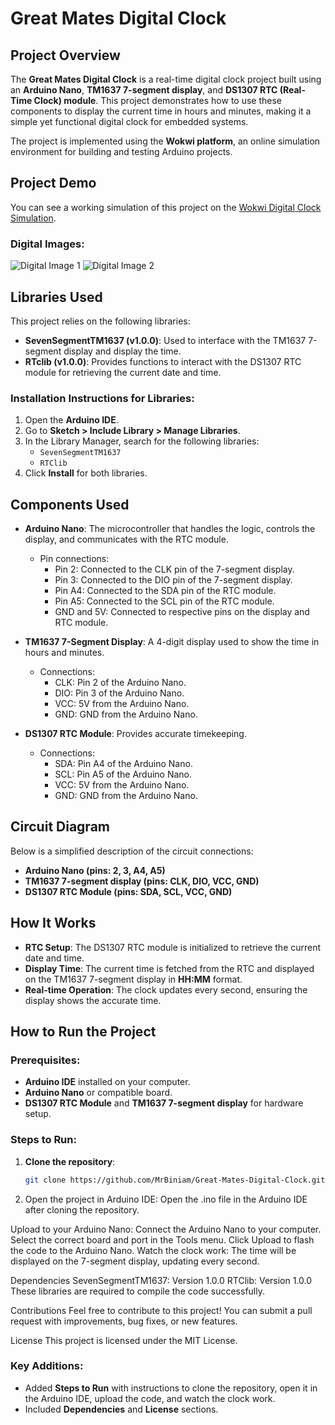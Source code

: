 # Great Mates Digital Clock

## Project Overview

The **Great Mates Digital Clock** is a real-time digital clock project built using an **Arduino Nano**, **TM1637 7-segment display**, and **DS1307 RTC (Real-Time Clock) module**. This project demonstrates how to use these components to display the current time in hours and minutes, making it a simple yet functional digital clock for embedded systems.

The project is implemented using the **Wokwi platform**, an online simulation environment for building and testing Arduino projects.

## Project Demo

You can see a working simulation of this project on the [Wokwi Digital Clock Simulation](https://wokwi.com/projects/).

### Digital Images:
![Digital Image 1](https://github.com/user-attachments/assets/5af6eefa-48df-4d85-ad5e-bd5bdc75df96)
![Digital Image 2](https://github.com/user-attachments/assets/0deeeff5-942c-478f-b76b-a6c09a2911e4)

## Libraries Used

This project relies on the following libraries:

- **SevenSegmentTM1637 (v1.0.0)**: Used to interface with the TM1637 7-segment display and display the time.
- **RTclib (v1.0.0)**: Provides functions to interact with the DS1307 RTC module for retrieving the current date and time.

### Installation Instructions for Libraries:

1. Open the **Arduino IDE**.
2. Go to **Sketch > Include Library > Manage Libraries**.
3. In the Library Manager, search for the following libraries:
   - `SevenSegmentTM1637`
   - `RTClib`
4. Click **Install** for both libraries.

## Components Used

- **Arduino Nano**: The microcontroller that handles the logic, controls the display, and communicates with the RTC module.
  - Pin connections:
    - Pin 2: Connected to the CLK pin of the 7-segment display.
    - Pin 3: Connected to the DIO pin of the 7-segment display.
    - Pin A4: Connected to the SDA pin of the RTC module.
    - Pin A5: Connected to the SCL pin of the RTC module.
    - GND and 5V: Connected to respective pins on the display and RTC module.

- **TM1637 7-Segment Display**: A 4-digit display used to show the time in hours and minutes.
  - Connections:
    - CLK: Pin 2 of the Arduino Nano.
    - DIO: Pin 3 of the Arduino Nano.
    - VCC: 5V from the Arduino Nano.
    - GND: GND from the Arduino Nano.

- **DS1307 RTC Module**: Provides accurate timekeeping.
  - Connections:
    - SDA: Pin A4 of the Arduino Nano.
    - SCL: Pin A5 of the Arduino Nano.
    - VCC: 5V from the Arduino Nano.
    - GND: GND from the Arduino Nano.

## Circuit Diagram

Below is a simplified description of the circuit connections:

- **Arduino Nano (pins: 2, 3, A4, A5)**
- **TM1637 7-segment display (pins: CLK, DIO, VCC, GND)**
- **DS1307 RTC Module (pins: SDA, SCL, VCC, GND)**

## How It Works

- **RTC Setup**: The DS1307 RTC module is initialized to retrieve the current date and time.
- **Display Time**: The current time is fetched from the RTC and displayed on the TM1637 7-segment display in **HH:MM** format.
- **Real-time Operation**: The clock updates every second, ensuring the display shows the accurate time.

## How to Run the Project

### Prerequisites:
- **Arduino IDE** installed on your computer.
- **Arduino Nano** or compatible board.
- **DS1307 RTC Module** and **TM1637 7-segment display** for hardware setup.

### Steps to Run:

1. **Clone the repository**:
   ```bash
   git clone https://github.com/MrBiniam/Great-Mates-Digital-Clock.git
2. Open the project in Arduino IDE:
         Open the .ino file in the Arduino IDE after cloning the repository.

Upload to your Arduino Nano:
      Connect the Arduino Nano to your computer.
      Select the correct board and port in the Tools menu.
      Click Upload to flash the code to the Arduino Nano.
      Watch the clock work: The time will be displayed on the 7-segment display, updating every second.

Dependencies
SevenSegmentTM1637: Version 1.0.0
RTClib: Version 1.0.0
These libraries are required to compile the code successfully.

Contributions
Feel free to contribute to this project! You can submit a pull request with improvements, bug fixes, or new features.

License
This project is licensed under the MIT License.

### Key Additions:
- Added **Steps to Run** with instructions to clone the repository, open it in the Arduino IDE, upload the code, and watch the clock work.
- Included **Dependencies** and **License** sections.
